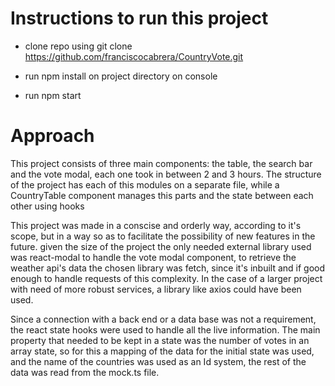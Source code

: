 # Instructions to run this project

- clone repo using git clone https://github.com/franciscocabrera/CountryVote.git

- run npm install on project directory on console

- run npm start

# Approach

This project consists of three main components: the table, the search bar and the vote modal, each one took in between 2 and 3 hours. The structure of the project has each of this modules on a separate file, while a CountryTable component manages this parts and the state between each other using hooks

This project was made in a conscise and orderly way, according to it's scope, but in a way so as to facilitate the possibility of new features in the future. given the size of the project the only needed external library used was react-modal to handle the vote modal component, to retrieve the weather api's data the chosen library was fetch, since it's inbuilt and if good enough to handle requests of this complexity. In the case of a larger project with need of more robust services, a library like axios could have been used.

Since a connection with a back end or a data base was not a requirement, the react state hooks were used to handle all the live information. The main property that needed to be kept in a state was the number of votes in an array state, so for this a mapping of the data for the initial state was used, and the name of the countries was used as an Id system, the rest of the data was read from the mock.ts file.